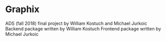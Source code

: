 # Graphix
ADS (fall 2018) final project by William Kostuch and Michael Jurkoic
Backend package written by William Kostuch
Frontend package written by Michael Jurkoic
